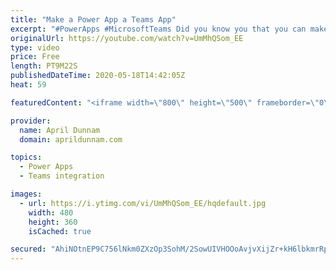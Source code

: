 ```yaml
---
title: "Make a Power App a Teams App"
excerpt: "#PowerApps #MicrosoftTeams Did you know you that you can make any Power App a Teams app?  With more and more organizations using Microsoft Teams for their day to day operations it's important to figure out how to integrate your business apps into the platform.  I'll show three different ways to incorporate"
originalUrl: https://youtube.com/watch?v=UmMhQSom_EE
type: video
price: Free
length: PT9M22S
publishedDateTime: 2020-05-18T14:42:05Z
heat: 59

featuredContent: "<iframe width=\"800\" height=\"500\" frameborder=\"0\" src=\"https://www.youtube.com/embed/UmMhQSom_EE\" allow=\"accelerometer; autoplay; encrypted-media; gyroscope; picture-in-picture\" allowfullscreen></iframe>"

provider:
  name: April Dunnam
  domain: aprildunnam.com

topics:
  - Power Apps
  - Teams integration

images:
  - url: https://i.ytimg.com/vi/UmMhQSom_EE/hqdefault.jpg
    width: 480
    height: 360
    isCached: true

secured: "AhiNOtnEP9C756lNkm0ZXzOp3SohM/2SowUIVHOOoAvjvXijZr+kH6lbkmrRp0gSHHNFulMv2pr+OAmWcBkkVvyRAJbUCsmMVkzC5KLDXs/fHw1rk9ROFCxxrbTL8/nyrWNqiSHCFwUu+POkBnDZWEawCX8fUyzXs3MqTq+8tsQ6rKy/IBF1hYUQ9a4zgOlWDiYSuqq8G0zVOocl0pfUHQ7Uerk70XlQjIAyY7CEXMZ5VzOcv3AyIMaMdYBcZ6q5vqx2A2bAvoZcv+In0JpcaZruWESdmlFBvnKo6tOet6Iox/1tchg//XmePLw5ro9XaxOlgJpQHMddr01Y4s+bt0ruWMTctpg2EeaXFkZIjHBbv8BA4bQh0M7eI22zxSEfS3kDqMldnVp4r8rhlAxZ6k86XzzoHCAHk1m36qs9Mqw=;3l9x4taMy7x232I2OGgisw=="
---
```


